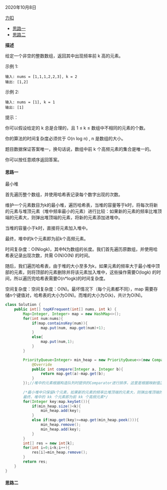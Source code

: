 2020年10月8日

[力扣](https://leetcode-cn.com/problems/top-k-frequent-elements/submissions/)

- [思路一](#思路一)
- [思路二](#思路二)

**描述**

给定一个非空的整数数组，返回其中出现频率前 k 高的元素。

示例 1:
```
输入: nums = [1,1,1,2,2,3], k = 2
输出: [1,2]
```
示例 2:
```
输入: nums = [1], k = 1
输出: [1]
```

提示：

你可以假设给定的 k 总是合理的，且 1 ≤ k ≤ 数组中不相同的元素的个数。

你的算法的时间复杂度必须优于 O(n log n) , n 是数组的大小。

题目数据保证答案唯一，换句话说，数组中前 k 个高频元素的集合是唯一的。

你可以按任意顺序返回答案。

#### 思路一

最小堆

首先遍历整个数组，并使用哈希表记录每个数字出现的次数。

维护一个元素数目为k的最小堆，遍历哈希表，当堆的容量等于k时，将每次将新的元素与堆顶元素（堆中频率最小的元素）进行比较：如果新的元素的频率比堆顶端的元素大，则弹出堆顶端的元素，将新的元素添加进堆中。

当堆的容量小于k时，直接将元素加入堆中。

最终，堆中的k个元素即为前k个高频元素。

时间复杂度：O(Nlogk)，其中N为数组的长度。我们首先遍历原数组，并使用哈希表记录出现次数，共需 O(N)O(N) 的时间。

随后，我们遍历哈希表，由于堆的大小至多为k，如果元素的频率大于最小堆中顶部的元素，则将顶部的元素删除并将该元素加入堆中，这些操作需要O(logk) 的时间，所以遍历完哈希表需要O(n*logk)的时间复杂度。

空间复杂度：空间复杂度：O(N)。最坏情况下（每个元素都不同），map 需要存储n个键值对，哈希表的大小为O(N)。而堆的大小为O(k)，共计为O(N)。

```java
class Solution {
    public int[] topKFrequent(int[] nums, int k) {
        Map<Integer, Integer> map = new HashMap<>();
        for(int num:nums){
            if(map.containsKey(num)){
                map.put(num, map.get(num)+1);
            }
            else{
                map.put(num,1);
            }
        }

        PriorityQueue<Integer> min_heap = new PriorityQueue<>(new Comparator<Integer>(){
            @Override
            public int compare(Integer a, Integer b){
                return map.get(a)-map.get(b);
            }
        });//堆中的元素根据构造队列时提供的Comparator进行排序，这里是根据映射值正序排序，也就是频率。
        
        /*最小堆中只保留k个元素，如果新的元素的频率比堆顶端的元素大，则弹出堆顶端的元素，将新的元素添加进堆中。
        最终，堆中的 kk 个元素即为前 kk 个高频元素*/
        for(Integer key:map.keySet()){
            if(min_heap.size()<k){
                min_heap.add(key);
            }
            else if(map.get(key)>=map.get(min_heap.peek())){
                min_heap.remove();
                min_heap.add(key);
            }
        }
        int[] res = new int[k];
        for(int i=0;i<k;i++){
            res[i]=min_heap.remove();
        }
        return res;
    }
}
```

#### 思路二

```java
```
